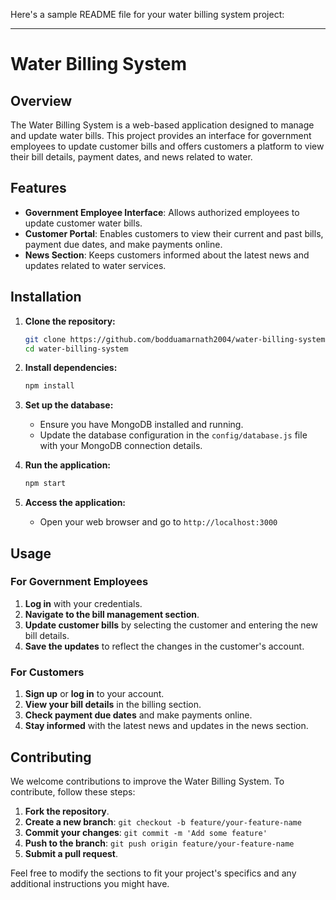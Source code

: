 Here's a sample README file for your water billing system project:

---

# Water Billing System

## Overview

The Water Billing System is a web-based application designed to manage and update water bills. This project provides an interface for government employees to update customer bills and offers customers a platform to view their bill details, payment dates, and news related to water.

## Features

- **Government Employee Interface**: Allows authorized employees to update customer water bills.
- **Customer Portal**: Enables customers to view their current and past bills, payment due dates, and make payments online.
- **News Section**: Keeps customers informed about the latest news and updates related to water services.

## Installation

1. **Clone the repository:**
    ```bash
    git clone https://github.com/bodduamarnath2004/water-billing-system.git
    cd water-billing-system
    ```

2. **Install dependencies:**
    ```bash
    npm install
    ```

3. **Set up the database:**
    - Ensure you have MongoDB installed and running.
    - Update the database configuration in the `config/database.js` file with your MongoDB connection details.

4. **Run the application:**
    ```bash
    npm start
    ```

5. **Access the application:**
    - Open your web browser and go to `http://localhost:3000`

## Usage

### For Government Employees

1. **Log in** with your credentials.
2. **Navigate to the bill management section**.
3. **Update customer bills** by selecting the customer and entering the new bill details.
4. **Save the updates** to reflect the changes in the customer's account.

### For Customers

1. **Sign up** or **log in** to your account.
2. **View your bill details** in the billing section.
3. **Check payment due dates** and make payments online.
4. **Stay informed** with the latest news and updates in the news section.

## Contributing

We welcome contributions to improve the Water Billing System. To contribute, follow these steps:

1. **Fork the repository**.
2. **Create a new branch**: `git checkout -b feature/your-feature-name`
3. **Commit your changes**: `git commit -m 'Add some feature'`
4. **Push to the branch**: `git push origin feature/your-feature-name`
5. **Submit a pull request**.



Feel free to modify the sections to fit your project's specifics and any additional instructions you might have.
